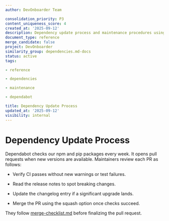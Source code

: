 ```yaml
---
author: DevOnboarder Team

consolidation_priority: P3
content_uniqueness_score: 4
created_at: '2025-09-12'
description: Dependency update process and maintenance procedures using Dependabot
document_type: reference
merge_candidate: false
project: DevOnboarder
similarity_group: dependencies.md-docs
status: active
tags:

- reference

- dependencies

- maintenance

- dependabot

title: Dependency Update Process
updated_at: '2025-09-12'
visibility: internal
---
```


# Dependency Update Process

Dependabot checks our npm and pip packages every week. It opens pull requests when new versions are available.
Maintainers review each PR as follows:

- Verify CI passes without new warnings or test failures.

- Read the release notes to spot breaking changes.

- Update the changelog entry if a significant upgrade lands.

- Merge the PR using the squash option once checks succeed.

They follow [merge-checklist.md](merge-checklist.md) before finalizing the pull request.
